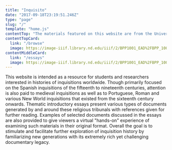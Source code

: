 ```yaml
---
title: "Inquisito"
date: "2017-09-18T23:19:51.246Z"
type: "page"
slug: "/"
template: "home.js"
contentTop: "The materials featured on this website are from the University of Notre Dame&apos;s Harley L. McDevitt Inquisition Collection. The collection consists of several hundred items, from printed volumes to unique manuscripts and images, all bearing some relationship to the general theme of &quot;inquisition.&quot;"
contentTopCard:
  link: "/browse"
  image: https://image-iiif.library.nd.edu/iiif/2/BPP1001_EAD%2FBPP_1001-001-F2/full/!250,250/0/default.jpg
contentMiddleCard:
  link: "/essays"
  image: https://image-iiif.library.nd.edu/iiif/2/BPP1001_EAD%2FBPP_1001-001-F2/full/!250,250/0/default.jpg
---
```

This website is intended as a resource for students and researchers interested in histories of inquisitions worldwide. Though primarily focused on the Spanish inquisitions of the fifteenth to nineteenth centuries, attention is also paid to medieval inquisitions as well as to Portuguese, Roman and various New World inquisitions that existed from the sixteenth century onwards.
Thematic introductory essays present various types of documents generated by and around these religious tribunals with references given for further reading. Examples of selected documents discussed in the essays are also provided to give viewers a virtual "hands-on" experience of examining such materials in their original format. Overall the goal is to stimulate and facilitate further exploration of inquisition history by familiarizing new generations with its extremely rich yet challenging documentary legacy.
